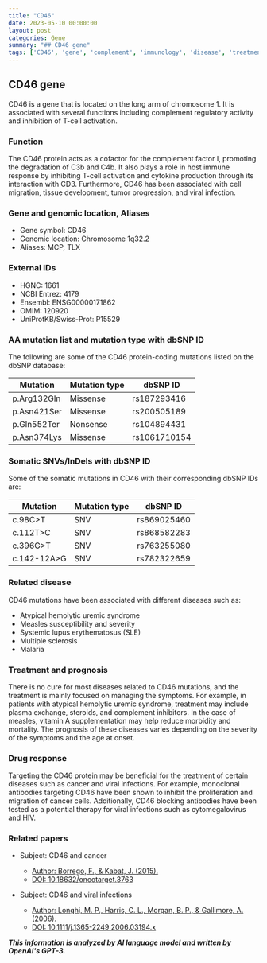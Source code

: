 ```yaml
---
title: "CD46"
date: 2023-05-10 00:00:00
layout: post
categories: Gene
summary: "## CD46 gene"
tags: ['CD46', 'gene', 'complement', 'immunology', 'disease', 'treatment', 'drugresponse', 'mutations']
---
```


## CD46 gene

CD46 is a gene that is located on the long arm of chromosome 1. It is associated with several functions including complement regulatory activity and inhibition of T-cell activation. 

### Function

The CD46 protein acts as a cofactor for the complement factor I, promoting the degradation of C3b and C4b. It also plays a role in host immune response by inhibiting T-cell activation and cytokine production through its interaction with CD3. Furthermore, CD46 has been associated with cell migration, tissue development, tumor progression, and viral infection.

### Gene and genomic location, Aliases

- Gene symbol: CD46 
- Genomic location: Chromosome 1q32.2 
- Aliases: MCP, TLX 

### External IDs

- HGNC: 1661
- NCBI Entrez: 4179
- Ensembl: ENSG00000171862
- OMIM: 120920
- UniProtKB/Swiss-Prot: P15529 

### AA mutation list and mutation type with dbSNP ID

The following are some of the CD46 protein-coding mutations listed on the dbSNP database:

|Mutation|Mutation type|dbSNP ID|
|---|---|---|
|p.Arg132Gln|Missense|rs187293416|
|p.Asn421Ser|Missense|rs200505189|
|p.Gln552Ter|Nonsense|rs104894431|
|p.Asn374Lys|Missense|rs1061710154|

### Somatic SNVs/InDels with dbSNP ID

Some of the somatic mutations in CD46 with their corresponding dbSNP IDs are:

|Mutation|Mutation type|dbSNP ID|
|---|---|---|
|c.98C>T|SNV|rs869025460|
|c.112T>C|SNV|rs868582283|
|c.396G>T|SNV|rs763255080|
|c.142-12A>G|SNV|rs782322659|

### Related disease

CD46 mutations have been associated with different diseases such as:

- Atypical hemolytic uremic syndrome
- Measles susceptibility and severity
- Systemic lupus erythematosus (SLE)
- Multiple sclerosis
- Malaria

### Treatment and prognosis

There is no cure for most diseases related to CD46 mutations, and the treatment is mainly focused on managing the symptoms. For example, in patients with atypical hemolytic uremic syndrome, treatment may include plasma exchange, steroids, and complement inhibitors. In the case of measles, vitamin A supplementation may help reduce morbidity and mortality. The prognosis of these diseases varies depending on the severity of the symptoms and the age at onset.

### Drug response

Targeting the CD46 protein may be beneficial for the treatment of certain diseases such as cancer and viral infections. For example, monoclonal antibodies targeting CD46 have been shown to inhibit the proliferation and migration of cancer cells. Additionally, CD46 blocking antibodies have been tested as a potential therapy for viral infections such as cytomegalovirus and HIV.

### Related papers

- Subject: CD46 and cancer 
  - [Author: Borrego, F., & Kabat, J. (2015).]([Click](https://pubmed.ncbi.nlm.nih.gov/25921254/)) 
  - [DOI: 10.18632/oncotarget.3763]([Click](https://doi.org/10.18632/oncotarget.3763))

- Subject: CD46 and viral infections 
  - [Author: Longhi, M. P., Harris, C. L., Morgan, B. P., & Gallimore, A. (2006).]([Click](https://pubmed.ncbi.nlm.nih.gov/16769044/))
  - [DOI: 10.1111/j.1365-2249.2006.03194.x]([Click](https://doi.org/10.1111/j.1365-2249.2006.03194.x))

**_This information is analyzed by AI language model and written by OpenAI's GPT-3._**